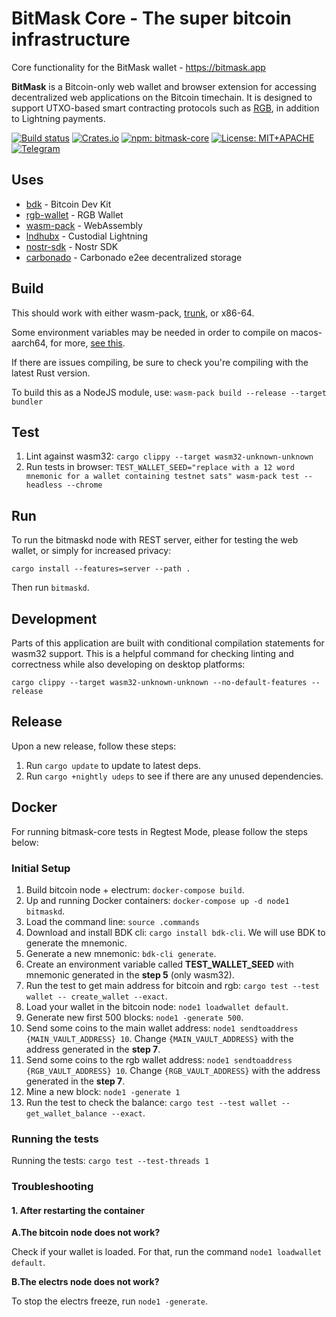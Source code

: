 # BitMask Core - The super bitcoin infrastructure

Core functionality for the BitMask wallet - <https://bitmask.app>

**BitMask** is a Bitcoin-only web wallet and browser extension for accessing decentralized web applications on the Bitcoin timechain. It is designed to support UTXO-based smart contracting protocols such as [RGB](https://rgb.tech), in addition to Lightning payments.

[![Build status](https://img.shields.io/github/actions/workflow/status/diba-io/bitmask-core/rust.yaml?branch=development&style=flat-square)](https://github.com/diba-io/bitmask-core/actions/workflows/rust.yaml)
[![Crates.io](https://img.shields.io/crates/v/bitmask-core?style=flat-square)](https://docs.rs/bitmask-core/latest/bitmask-core/)
[![npm: bitmask-core](https://img.shields.io/npm/v/bitmask-core?style=flat-square)](https://www.npmjs.com/package/bitmask-core)
[![License: MIT+APACHE](https://img.shields.io/crates/l/bitmask-core?style=flat-square)](https://mit-license.org)
[![Telegram](https://img.shields.io/badge/telegram-invite-blue?style=flat-square)](https://t.me/+eQk5aQ5--iUxYzVk)

## Uses

- [bdk](https://github.com/bitcoindevkit/bdk) - Bitcoin Dev Kit
- [rgb-wallet](https://github.com/RGB-WG/rgb-wallet) - RGB Wallet
- [wasm-pack](https://github.com/rustwasm/wasm-pack) - WebAssembly
- [lndhubx](https://lndhubx.kollider.xyz) - Custodial Lightning
- [nostr-sdk](https://github.com/rust-nostr/nostr) - Nostr SDK
- [carbonado](https://github.com/diba-io/carbonado) - Carbonado e2ee decentralized storage

## Build

This should work with either wasm-pack, [trunk](https://github.com/thedodd/trunk), or x86-64.

Some environment variables may be needed in order to compile on macos-aarch64, for more, [see this](https://github.com/sapio-lang/sapio/issues/146#issuecomment-960659800).

If there are issues compiling, be sure to check you're compiling with the latest Rust version.

To build this as a NodeJS module, use: `wasm-pack build --release --target bundler`

## Test

1. Lint against wasm32: `cargo clippy --target wasm32-unknown-unknown`
2. Run tests in browser: `TEST_WALLET_SEED="replace with a 12 word mnemonic for a wallet containing testnet sats" wasm-pack test --headless --chrome`

## Run

To run the bitmaskd node with REST server, either for testing the web wallet, or simply for increased privacy:

`cargo install --features=server --path .`

Then run `bitmaskd`.

## Development

Parts of this application are built with conditional compilation statements for wasm32 support. This is a helpful command for checking linting and correctness while also developing on desktop platforms:

`cargo clippy --target wasm32-unknown-unknown --no-default-features --release`

## Release

Upon a new release, follow these steps:

1. Run `cargo update` to update to latest deps.
1. Run `cargo +nightly udeps` to see if there are any unused dependencies.

## Docker

For running bitmask-core tests in Regtest Mode, please follow the steps below:

### Initial Setup

1. Build bitcoin node + electrum: `docker-compose build`.
2. Up and running Docker containers: `docker-compose up -d node1 bitmaskd`.
3. Load the command line: `source .commands`
4. Download and install BDK cli: `cargo install bdk-cli`. We will use BDK to generate the mnemonic.
5. Generate a new mnemonic: `bdk-cli generate`.
6. Create an environment variable called **TEST_WALLET_SEED** with mnemonic generated in the **step 5** (only wasm32).
7. Run the test to get main address for bitcoin and rgb: `cargo test --test wallet -- create_wallet --exact`.
8. Load your wallet in the bitcoin node: `node1 loadwallet default`.
9. Generate new first 500 blocks: `node1 -generate 500`.
10. Send some coins to the main wallet address: `node1 sendtoaddress {MAIN_VAULT_ADDRESS} 10`. Change `{MAIN_VAULT_ADDRESS}` with the address generated in the **step 7**.
11. Send some coins to the rgb wallet address: `node1 sendtoaddress {RGB_VAULT_ADDRESS} 10`. Change `{RGB_VAULT_ADDRESS}` with the address generated in the **step 7**.
12. Mine a new block: `node1 -generate 1`
13. Run the test to check the balance: `cargo test --test wallet -- get_wallet_balance --exact`.

### Running the tests

Running the tests: `cargo test --test-threads 1`

### Troubleshooting

#### **1. After restarting the container**

**A.The bitcoin node does not work?**

Check if your wallet is loaded. For that, run the command `node1 loadwallet default`.

**B.The electrs node does not work?**

To stop the electrs freeze, run `node1 -generate`.
